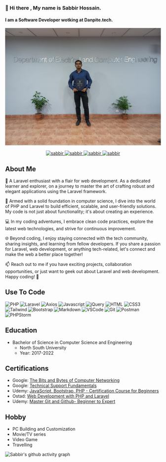 ### 👋 Hi there , My name is Sabbir Hossain.
#### I am a Software Developer wotking at Danpite.tech.
![Cover picture](cover.jpg)


<p align="center">
 <a href="https://www.dev-sabbir.com/" target="_blank">
  <img src="https://img.shields.io/badge/Website-DC143C?style=for-the-badge&logo=medium&logoColor=white" alt="sabbir" />
 </a>
 <a href="https://www.linkedin.com/in/Sabbir-Hossain13/" target="_blank">
  <img src="https://img.shields.io/badge/LinkedIn-0077B5?style=for-the-badge&logo=linkedin&logoColor=white" alt="sabbir"/>
 </a>


 <a href="https://www.instagram.com/sabbir8266/" target="_blank">
  <img src="https://img.shields.io/badge/Instagram-fe4164?style=for-the-badge&logo=instagram&logoColor=white" alt="sabbir" />
 </a> 
 <a href="https://www.facebook.com/profile.php?id=61550605072721" target="_blank">
  <img src="https://img.shields.io/badge/Facebook-20BEFF?&style=for-the-badge&logo=facebook&logoColor=white" alt="sabbir"  />
  </a> 
</p>

## About Me
👋 A Laravel enthusiast with a flair for web development. As a dedicated learner and explorer, on a journey to master the art of crafting robust and elegant applications using the Laravel framework.

🚀 Armed with a solid foundation in computer science, I dive into the world of PHP and Laravel to build efficient, scalable, and user-friendly solutions. My code is not just about functionality; it's about creating an experience.

💻 In my coding adventures, I embrace clean code practices, explore the latest web technologies, and strive for continuous improvement. 

🌐 Beyond coding, I enjoy staying connected with the tech community, sharing insights, and learning from fellow developers. If you share a passion for Laravel, web development, or anything tech-related, let's connect and make the web a better place together!

📫 Reach out to me if you have exciting projects, collaboration opportunities, or just want to geek out about Laravel and web development. Happy coding! 🚀



## Use To Code
![PHP](https://img.shields.io/badge/PHP-blue?style=for-the-badge&labelColor=black&logo=php&logoColor=AEB2D5)
![Laravel](https://img.shields.io/badge/Laravel-red?style=for-the-badge&labelColor=black&logo=laravel&logoColor=red)
![Axios](https://img.shields.io/badge/Axios-blue?style=for-the-badge&labelColor=black&logo=axios&logoColor=blue)
![Javascript](https://img.shields.io/badge/Javascript-F0DB4F?style=for-the-badge&labelColor=black&logo=javascript&logoColor=F0DB4F)
![jQuery](https://img.shields.io/badge/jQuery-78cff5?style=for-the-badge&labelColor=black&logo=jQuery&logoColor=78cff5 )
![HTML](https://img.shields.io/badge/HTML5-E34F26?style=for-the-badge&logo=html5&logoColor=white)
![CSS3](https://img.shields.io/badge/CSS3-1572B6?style=for-the-badge&logo=css3&logoColor=white)
![Tailwind](https://img.shields.io/badge/Tailwind_CSS-092749?style=for-the-badge&logo=tailwindcss&logoColor=06B6D4&labelColor=000000)
![Bootstrap](https://img.shields.io/badge/Bootstrap-563D7C?style=for-the-badge&logo=bootstrap&logoColor=white)
![Markdown](https://img.shields.io/badge/Markdown-000000?style=for-the-badge&logo=markdown&logoColor=white)
![VSCode](https://img.shields.io/badge/Visual_Studio-0078d7?style=for-the-badge&logo=visual%20studio&logoColor=white)
![Git](https://img.shields.io/badge/Git-F05032?style=for-the-badge&logo=git&logoColor=white)
![Postman](https://img.shields.io/badge/Postman-black?style=for-the-badge&logo=postman&logoColor=white)
![PHPStorm](https://img.shields.io/badge/PHPstorm-pink?style=for-the-badge&logo=phpstorm&logoColor=black)


## Education

- Bachelor of Science in Computer Science and Engineering
  - North South University
  - Year: 2017-2022
  
## Certifications

- Google: [The Bits and Bytes of Computer Networking](https://www.coursera.org/account/accomplishments/certificate/YUJY99WZMFLJ)
- Google: [Technical Support Fundamentals](https://www.coursera.org/account/accomplishments/certificate/5E2MPTYNDBX8)
- Udemy:  [JavaScript, Bootstrap, PHP - Certification Course for Beginners](https://youaccel.com/admin/certificate_gen/tcpdf/ya/certificate_ya2.php?certid=34292345)
- Ostad:  [Web Development with PHP and Laravel]()
- Udemy: [Master Git and Github- Beginner to Expert]()


## Hobby
- PC Building and Customization
- Movie/TV series
- Video Game
- Travelling 

![Sabbir's github activity graph](https://github-readme-activity-graph.vercel.app/graph?username=sabbir-hossain12&bg_color=1A1B26&color=6DA0F4&line=6DA0F4&point=A8D1B6&area=true&hide_border=true)

